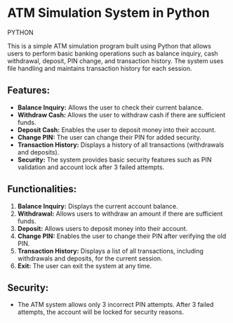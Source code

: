 # ATM Simulation System in Python
PYTHON

This is a simple ATM simulation program built using Python that allows users to perform basic banking operations such as balance inquiry, cash withdrawal, deposit, PIN change, and transaction history. The system uses file handling and maintains transaction history for each session.

## Features:
- **Balance Inquiry:** Allows the user to check their current balance.
- **Withdraw Cash:** Allows the user to withdraw cash if there are sufficient funds.
- **Deposit Cash:** Enables the user to deposit money into their account.
- **Change PIN:** The user can change their PIN for added security.
- **Transaction History:** Displays a history of all transactions (withdrawals and deposits).
- **Security:** The system provides basic security features such as PIN validation and account lock after 3 failed attempts.

## Functionalities:
1. **Balance Inquiry:** Displays the current account balance.
2. **Withdrawal:** Allows users to withdraw an amount if there are sufficient funds.
3. **Deposit:** Allows users to deposit money into their account.
4. **Change PIN:** Enables the user to change their PIN after verifying the old PIN.
5. **Transaction History:** Displays a list of all transactions, including withdrawals and deposits, for the current session.
6. **Exit:** The user can exit the system at any time.

## Security:
- The ATM system allows only 3 incorrect PIN attempts. After 3 failed attempts, the account will be locked for security reasons.
  
